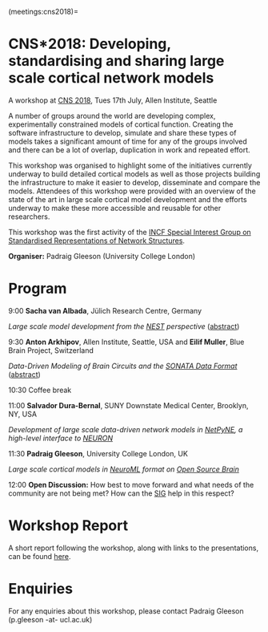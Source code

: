 (meetings:cns2018)=
# CNS*2018: Developing, standardising and sharing large scale cortical network models


A workshop at [CNS 2018](http://www.cnsorg.org/cns-2018-workshops), Tues 17th July, Allen Institute, Seattle

A number of groups around the world are developing complex, experimentally constrained models of cortical function. Creating the software infrastructure to develop, simulate and share these types of models takes a significant amount of time for any of the groups involved and there can be a lot of overlap, duplication in work and repeated effort. 

This workshop was organised to highlight some of the initiatives currently underway to build detailed cortical models as well as those projects building the infrastructure to make it easier to develop, disseminate and compare the models. Attendees of this workshop were provided with an overview of the state of the art in large scale cortical model development and the efforts underway to make these more accessible and reusable for other researchers. 

This workshop was the first activity of the [INCF Special Interest Group on Standardised Representations of 
Network Structures](https://www.incf.org/activities/standards-and-best-practices/incf-special-interest-groups/incf-sig-on-standardised). 


**Organiser:** Padraig Gleeson (University College London)

# Program

9:00 **Sacha van Albada**, Jülich Research Centre, Germany

*Large scale model development from the [NEST](http://www.nest-simulator.org) perspective* ([abstract](https://github.com/OpenSourceBrain/OSB_Documentation/raw/master/resources/docs/CNS2018/seattle18_abstract_albada.pdf))

9:30 **Anton Arkhipov**, Allen Institute, Seattle, USA and **Eilif Muller**, Blue Brain Project, Switzerland

*Data-Driven Modeling of Brain Circuits and the [SONATA Data Format](https://github.com/AllenInstitute/sonata)* ([abstract](https://github.com/OpenSourceBrain/OSB_Documentation/raw/master/resources/docs/CNS2018/Sonata_CNS2018.pdf))

10:30 Coffee break

11:00 **Salvador Dura-Bernal**, SUNY Downstate Medical Center, Brooklyn, NY, USA

*Development of large scale data-driven network models in [NetPyNE](http://www.netpyne.org/), a high-level interface to [NEURON](https://www.neuron.yale.edu/neuron)*

11:30 **Padraig Gleeson**, University College London, UK

*Large scale cortical models in [NeuroML](https://www.neuroml.org/) format on [Open Source Brain](http://www.opensourcebrain.org/)*

12:00 **Open Discussion:** How best to move forward and what needs of the community are not being met? How can the [SIG](https://www.incf.org/activities/standards-and-best-practices/incf-special-interest-groups/incf-sig-on-standardised) help in this respect?

# Workshop Report

A short report following the workshop, along with links to the presentations, can be found [here](https://github.com/NeuralEnsemble/Networks_SIG/blob/master/Report_CNS2018_Workshop.md).

# Enquiries

For any enquiries about this workshop, please contact Padraig Gleeson (p.gleeson -at- ucl.ac.uk)

